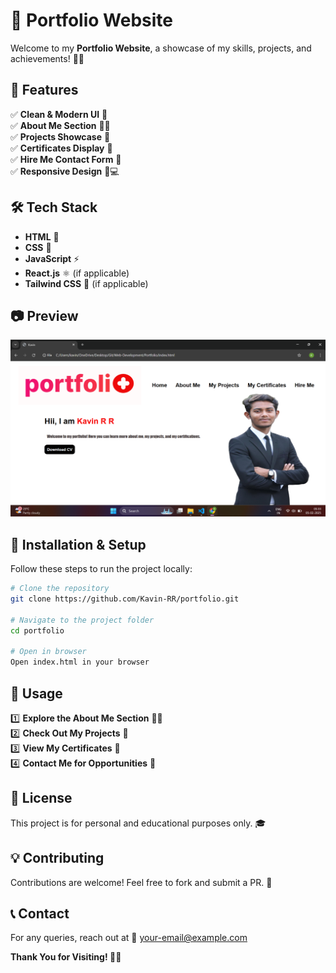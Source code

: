 # 🌟 Portfolio Website

Welcome to my **Portfolio Website**, a showcase of my skills, projects, and achievements! 🚀✨

## 🚀 Features
✅ **Clean & Modern UI** 🎨  
✅ **About Me Section** 🧑‍💻  
✅ **Projects Showcase** 💼  
✅ **Certificates Display** 📜  
✅ **Hire Me Contact Form** 📩  
✅ **Responsive Design** 📱💻  

## 🛠️ Tech Stack
- **HTML** 📝
- **CSS** 🎨
- **JavaScript** ⚡
- **React.js** ⚛️ (if applicable)
- **Tailwind CSS** 🎨 (if applicable)

## 📷 Preview
![Portfolio Screenshot](./img/preview.png)

## 🎯 Installation & Setup
Follow these steps to run the project locally:

```bash
# Clone the repository
git clone https://github.com/Kavin-RR/portfolio.git

# Navigate to the project folder
cd portfolio

# Open in browser
Open index.html in your browser
```

## 📌 Usage
1️⃣ **Explore the About Me Section** 🧑‍💻  
2️⃣ **Check Out My Projects** 💼  
3️⃣ **View My Certificates** 📜  
4️⃣ **Contact Me for Opportunities** 📩  

## 📜 License
This project is for personal and educational purposes only. 🎓

## 💡 Contributing
Contributions are welcome! Feel free to fork and submit a PR. 🤝

## 📞 Contact
For any queries, reach out at 📧 [your-email@example.com](kavinaids@gmail.com)

**Thank You for Visiting! 🚀💡**
